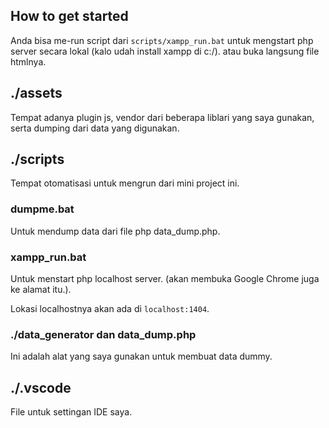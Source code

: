 ## How to get started
Anda bisa me-run script dari `scripts/xampp_run.bat` untuk mengstart php server secara lokal (kalo udah install xampp di c:/).
atau buka langsung file htmlnya.

## ./assets
Tempat adanya plugin js, vendor dari beberapa liblari yang saya gunakan, serta dumping dari data yang digunakan.

## ./scripts
Tempat otomatisasi untuk mengrun dari mini project ini.
### dumpme.bat
Untuk mendump data dari file php data_dump.php.

### xampp_run.bat
Untuk menstart php localhost server. (akan membuka Google Chrome juga ke alamat itu.).

Lokasi localhostnya akan ada di `localhost:1404`. 

### ./data_generator dan data_dump.php
Ini adalah alat yang saya gunakan untuk membuat data dummy.

## ./.vscode
File untuk settingan IDE saya.